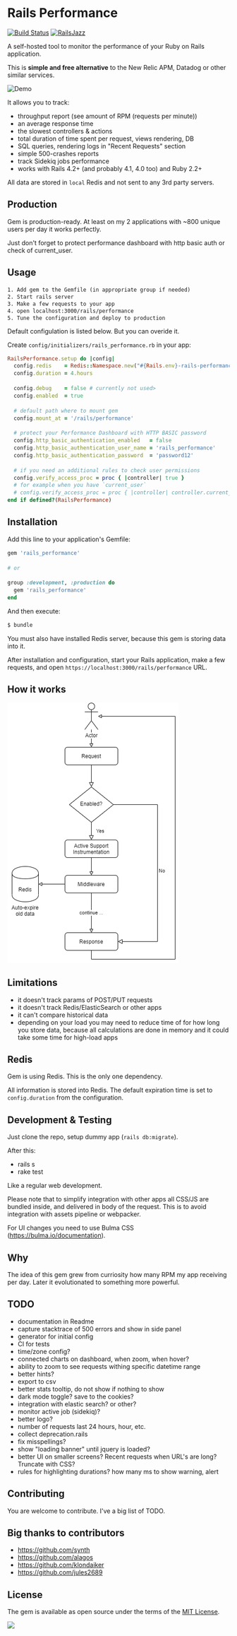 # Rails Performance

[![Build Status](https://travis-ci.org/igorkasyanchuk/rails_performance.svg?branch=master)](https://travis-ci.org/igorkasyanchuk/rails_performance)
[![RailsJazz](https://github.com/igorkasyanchuk/rails_time_travel/blob/main/docs/my_other.svg?raw=true)](https://www.railsjazz.com)

A self-hosted tool to monitor the performance of your Ruby on Rails application.

This is **simple and free alternative** to the New Relic APM, Datadog or other similar services.

![Demo](docs/rails_performance.gif)

It allows you to track:

- throughput report (see amount of RPM (requests per minute))
- an average response time
- the slowest controllers & actions
- total duration of time spent per request, views rendering, DB
- SQL queries, rendering logs in "Recent Requests" section
- simple 500-crashes reports
- track Sidekiq jobs performance
- works with Rails 4.2+ (and probably 4.1, 4.0 too) and Ruby 2.2+

All data are stored in `local` Redis and not sent to any 3rd party servers.

## Production

Gem is production-ready. At least on my 2 applications with ~800 unique users per day it works perfectly. 

Just don't forget to protect performance dashboard with http basic auth or check of current_user.

## Usage

```
1. Add gem to the Gemfile (in appropriate group if needed)
2. Start rails server
3. Make a few requests to your app
4. open localhost:3000/rails/performance
5. Tune the configuration and deploy to production
```

Default configulation is listed below. But you can overide it.

Create `config/initializers/rails_performance.rb` in your app:

```ruby
RailsPerformance.setup do |config|
  config.redis    = Redis::Namespace.new("#{Rails.env}-rails-performance", redis: Redis.new)
  config.duration = 4.hours

  config.debug    = false # currently not used>
  config.enabled  = true

  # default path where to mount gem
  config.mount_at = '/rails/performance'

  # protect your Performance Dashboard with HTTP BASIC password
  config.http_basic_authentication_enabled   = false
  config.http_basic_authentication_user_name = 'rails_performance'
  config.http_basic_authentication_password  = 'password12'

  # if you need an additional rules to check user permissions
  config.verify_access_proc = proc { |controller| true }
  # for example when you have `current_user`
  # config.verify_access_proc = proc { |controller| controller.current_user && controller.current_user.admin? }
end if defined?(RailsPerformance)
```

## Installation
Add this line to your application's Gemfile:

```ruby
gem 'rails_performance'

# or

group :development, :production do
  gem 'rails_performance'
end
```

And then execute:
```bash
$ bundle
```

You must also have installed Redis server, because this gem is storing data into it.

After installation and configuration, start your Rails application, make a few requests, and open `https://localhost:3000/rails/performance` URL.

## How it works

![Schema](docs/rails_performance.png)

## Limitations

- it doesn't track params of POST/PUT requests
- it doesn't track Redis/ElasticSearch or other apps
- it can't compare historical data
- depending on your load you may need to reduce time of for how long you store data, because all calculations are done in memory and it could take some time for high-load apps

## Redis

Gem is using Redis. This is the only one dependency.

All information is stored into Redis. The default expiration time is set to `config.duration` from the configuration.

## Development & Testing

Just clone the repo, setup dummy app (`rails db:migrate`).

After this:

- rails s
- rake test

Like a regular web development.

Please note that to simplify integration with other apps all CSS/JS are bundled inside, and delivered in body of the request. This is to avoid integration with assets pipeline or webpacker.

For UI changes you need to use Bulma CSS (https://bulma.io/documentation).

## Why

The idea of this gem grew from curriosity how many RPM my app receiving per day. Later it evolutionated to something more powerful.

## TODO

- documentation in Readme
- capture stacktrace of 500 errors and show in side panel
- generator for initial config
- CI for tests
- time/zone config?
- connected charts on dashboard, when zoom, when hover?
- ability to zoom to see requests withing specific datetime range
- better hints?
- export to csv
- better stats tooltip, do not show if nothing to show
- dark mode toggle? save to the cookies?
- integration with elastic search? or other?
- monitor active job (sidekiq)?
- better logo?
- number of requests last 24 hours, hour, etc.
- collect deprecation.rails
- fix misspellings?
- show "loading banner" until jquery is loaded?
- better UI on smaller screens? Recent requests when URL's are long? Truncate with CSS?
- rules for highlighting durations? how many ms to show warning, alert

## Contributing

You are welcome to contribute. I've a big list of TODO.

## Big thanks to contributors

- https://github.com/synth
- https://github.com/alagos
- https://github.com/klondaiker
- https://github.com/jules2689

## License

The gem is available as open source under the terms of the [MIT License](https://opensource.org/licenses/MIT).

[<img src="https://github.com/igorkasyanchuk/rails_time_travel/blob/main/docs/more_gems.png?raw=true"
/>](https://www.railsjazz.com/)
